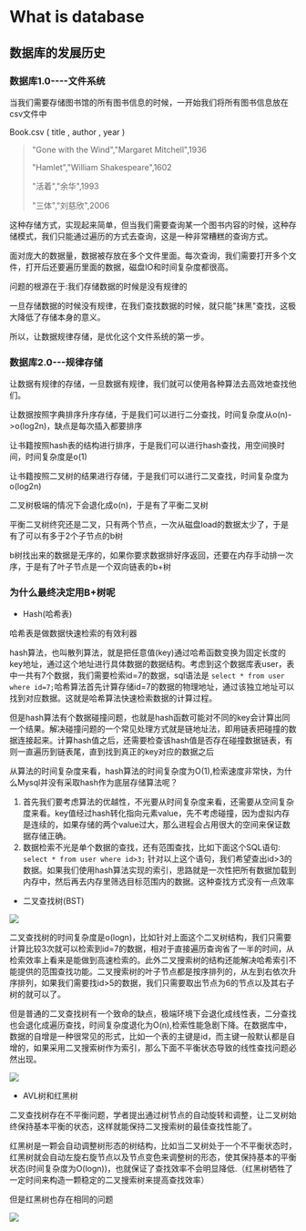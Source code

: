 # What is database


## 数据库的发展历史

### 数据库1.0----文件系统

当我们需要存储图书馆的所有图书信息的时候，一开始我们将所有图书信息放在csv文件中

Book.csv ( title , author , year )
> "Gone with the Wind","Margaret Mitchell",1936
> 
> "Hamlet","William Shakespeare",1602
> 
> "活着","余华",1993
> 
> "三体","刘慈欣",2006

这种存储方式，实现起来简单，但当我们需要查询某一个图书内容的时候，这种存储模式，我们只能通过遍历的方式去查询，这是一种非常糟糕的查询方式。

面对庞大的数据量，数据被存放在多个文件里面。每次查询，我们需要打开多个文件，打开后还要遍历里面的数据，磁盘IO和时间复杂度都很高。

问题的根源在于:我们存储数据的时候是没有规律的

一旦存储数据的时候没有规律，在我们查找数据的时候，就只能"抹黑"查找，这极大降低了存储本身的意义。

所以，让数据规律存储，是优化这个文件系统的第一步。

### 数据库2.0---规律存储

让数据有规律的存储，一旦数据有规律，我们就可以使用各种算法去高效地查找他们。

让数据按照字典排序升序存储，于是我们可以进行二分查找，时间复杂度从o(n)->o(log2n)，缺点是每次插入都要排序

让书籍按照hash表的结构进行排序，于是我们可以进行hash查找，用空间换时间，时间复杂度是o(1)

让书籍按照二叉树的结果进行存储，于是我们可以进行二叉查找，时间复杂度为o(log2n)

二叉树极端的情况下会退化成o(n)，于是有了平衡二叉树

平衡二叉树终究还是二叉，只有两个节点，一次从磁盘load的数据太少了，于是有了可以有多于2个子节点的b树

b树找出来的数据是无序的，如果你要求数据排好序返回，还要在内存手动排一次序，于是有了叶子节点是一个双向链表的b+树


### 为什么最终决定用B+树呢

+ Hash(哈希表)

哈希表是做数据快速检索的有效利器

hash算法，也叫散列算法，就是把任意值(key)通过哈希函数变换为固定长度的key地址，通过这个地址进行具体数据的数据结构。考虑到这个数据库表user，表中一共有7个数据，我们需要检索id=7的数据，sql语法是 `select * from user where id=7;`哈希算法首先计算存储id=7的数据的物理地址，通过该独立地址可以找到对应数据。这就是哈希算法快速检索数据的计算过程。

但是hash算法有个数据碰撞问题，也就是hash函数可能对不同的key会计算出同一个结果。解决碰撞问题的一个常见处理方式就是链地址法，即用链表把碰撞的数据连接起来。计算hash值之后，还需要检查该hash值是否存在碰撞数据链表，有则一直遍历到链表尾，直到找到真正的key对应的数据之后

从算法的时间复杂度来看，hash算法的时间复杂度为O(1),检索速度非常快，为什么Mysql并没有采取hash作为底层存储算法呢？

1. 首先我们要考虑算法的优越性，不光要从时间复杂度来看，还需要从空间复杂度来看。key值经过hash转化指向元素value，先不考虑碰撞，因为虚拟内存是连续的，如果存储的两个value过大，那么进程会占用很大的空间来保证数据存储正确。
2. 数据检索不光是单个数据的查找，还有范围查找，比如下面这个SQL语句:
`select * from user where id>3;`
针对以上这个语句，我们希望查出id>3的数据。如果我们使用hash算法实现的索引，思路就是一次性把所有数据加载到内存中，然后再去内存里筛选目标范围内的数据。这种查找方式没有一点效率

+ 二叉查找树(BST)

![](https://p3-juejin.byteimg.com/tos-cn-i-k3u1fbpfcp/ca87b379915f46bd89f204185a93995c~tplv-k3u1fbpfcp-zoom-in-crop-mark:3024:0:0:0.awebp)

二叉查找树的时间复杂度是o(logn)，比如针对上面这个二叉树结构，我们只需要计算比较3次就可以检索到id=7的数据，相对于直接遍历查询省了一半的时间，从检索效率上看来是能做到高速检索的。此外二叉搜索树的结构还能解决哈希索引不能提供的范围查找功能。二叉搜索树的叶子节点都是按序排列的，从左到右依次升序排列，如果我们需要找id>5的数据，我们只需要取出节点为6的节点以及其右子树的就可以了。

但是普通的二叉查找树有一个致命的缺点，极端环境下会退化成线性表，二分查找也会退化成遍历查找，时间复杂度退化为O(n),检索性能急剧下降。在数据库中，数据的自增是一种很常见的形式，比如一个表的主键是id，而主键一般默认都是自增的，如果采用二叉搜索树作为索引，那么下面不平衡状态导致的线性查找问题必然出现。

![](https://p3-juejin.byteimg.com/tos-cn-i-k3u1fbpfcp/ca87b379915f46bd89f204185a93995c~tplv-k3u1fbpfcp-zoom-in-crop-mark:3024:0:0:0.awebp)

+ AVL树和红黑树

二叉查找树存在不平衡问题，学者提出通过树节点的自动旋转和调整，让二叉树始终保持基本平衡的状态，这样就能保持二叉搜索树的最佳查找性能了。

红黑树是一颗会自动调整树形态的树结构，比如当二叉树处于一个不平衡状态时，红黑树就会自动左旋右旋节点以及节点变色来调整树的形态，使其保持基本的平衡状态(时间复杂度为O(logn))，也就保证了查找效率不会明显降低.（红黑树牺牲了一定时间来构造一颗稳定的二叉搜索树来提高查找效率）

但是红黑树也存在相同的问题

![](https://p3-juejin.byteimg.com/tos-cn-i-k3u1fbpfcp/6ae838e436ef4213a5da301a8db5bca1~tplv-k3u1fbpfcp-zoom-in-crop-mark:3024:0:0:0.awebp)
